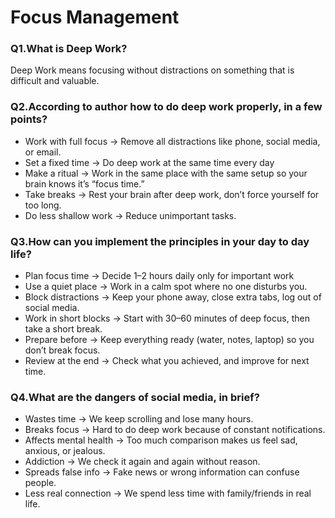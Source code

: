# Focus Management

### Q1.What is Deep Work?
Deep Work means focusing without distractions on something that is difficult and valuable.

### Q2.According to author how to do deep work properly, in a few points?
* Work with full focus → Remove all distractions like phone, social media, or email.
* Set a fixed time → Do deep work at the same time every day
* Make a ritual → Work in the same place with the same setup so your brain knows it’s “focus time.”
* Take breaks → Rest your brain after deep work, don’t force yourself for too long.
* Do less shallow work → Reduce unimportant tasks.

### Q3.How can you implement the principles in your day to day life?
* Plan focus time → Decide 1–2 hours daily only for important work
* Use a quiet place → Work in a calm spot where no one disturbs you.
* Block distractions → Keep your phone away, close extra tabs, log out of social media.
* Work in short blocks → Start with 30–60 minutes of deep focus, then take a short break.
* Prepare before → Keep everything ready (water, notes, laptop) so you don’t break focus.
* Review at the end → Check what you achieved, and improve for next time.

### Q4.What are the dangers of social media, in brief?
* Wastes time → We keep scrolling and lose many hours.
* Breaks focus → Hard to do deep work because of constant notifications.
* Affects mental health → Too much comparison makes us feel sad, anxious, or jealous.
* Addiction → We check it again and again without reason.
* Spreads false info → Fake news or wrong information can confuse people.
* Less real connection → We spend less time with family/friends in real life.

